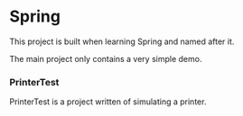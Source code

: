 # Spring

This project is built when learning Spring and named after it.

The main project only contains a very simple demo.

### PrinterTest
PrinterTest is a project written of simulating a printer.
